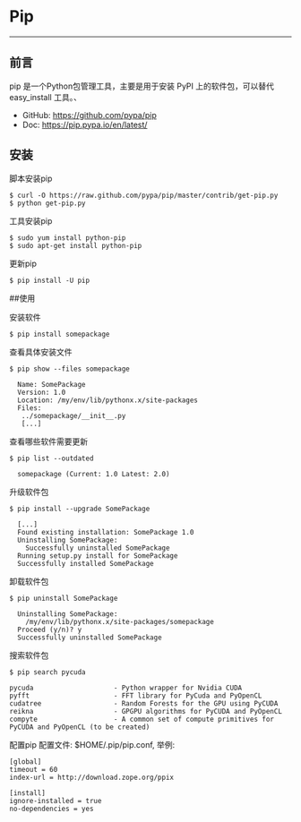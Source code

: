 # Pip

---

## 前言

pip 是一个Python包管理工具，主要是用于安装 PyPI 上的软件包，可以替代 easy\_install 工具。、
* GitHub: https://github.com/pypa/pip
* Doc: https://pip.pypa.io/en/latest/

## 安装

脚本安装pip
```shell
$ curl -O https://raw.github.com/pypa/pip/master/contrib/get-pip.py
$ python get-pip.py
```
工具安装pip
```shell
$ sudo yum install python-pip
$ sudo apt-get install python-pip
```
更新pip
```shell
$ pip install -U pip
```

##使用

安装软件
```shell
$ pip install somepackage
```
查看具体安装文件
```shell
$ pip show --files somepackage

  Name: SomePackage
  Version: 1.0
  Location: /my/env/lib/pythonx.x/site-packages
  Files:
   ../somepackage/__init__.py
   [...]
```
查看哪些软件需要更新
```shell
$ pip list --outdated

  somepackage (Current: 1.0 Latest: 2.0)
```
升级软件包
```shell
$ pip install --upgrade SomePackage

  [...]
  Found existing installation: SomePackage 1.0
  Uninstalling SomePackage:
    Successfully uninstalled SomePackage
  Running setup.py install for SomePackage
  Successfully installed SomePackage
```
卸载软件包
```shell
$ pip uninstall SomePackage

  Uninstalling SomePackage:
    /my/env/lib/pythonx.x/site-packages/somepackage
  Proceed (y/n)? y
  Successfully uninstalled SomePackage
```
搜索软件包
```shell
$ pip search pycuda

pycuda                    - Python wrapper for Nvidia CUDA
pyfft                     - FFT library for PyCuda and PyOpenCL
cudatree                  - Random Forests for the GPU using PyCUDA
reikna                    - GPGPU algorithms for PyCUDA and PyOpenCL
compyte                   - A common set of compute primitives for PyCUDA and PyOpenCL (to be created)
```
配置pip
配置文件: $HOME/.pip/pip.conf, 举例:
```shell
[global]
timeout = 60
index-url = http://download.zope.org/ppix

[install]
ignore-installed = true
no-dependencies = yes
```
